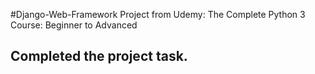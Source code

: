 #Django-Web-Framework
Project from Udemy: The Complete Python 3 Course: Beginner to Advanced

## Completed the project task.